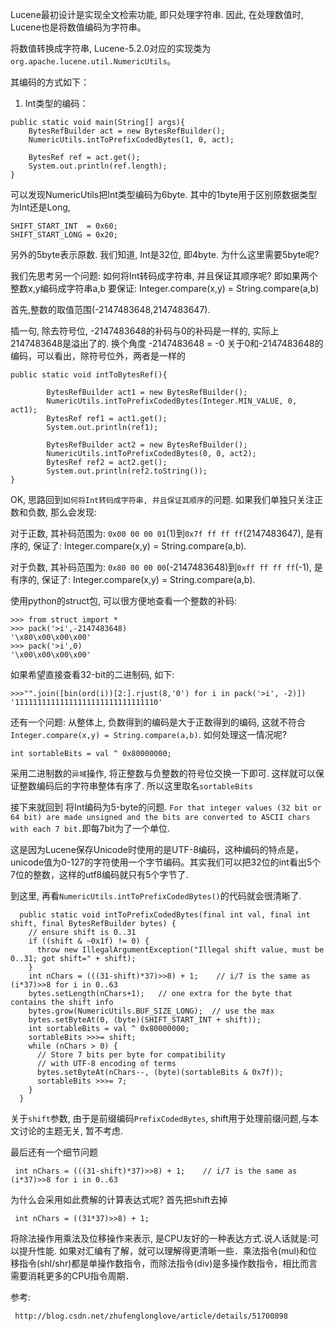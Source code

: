
Lucene最初设计是实现全文检索功能, 即只处理字符串. 因此, 在处理数值时, Lucene也是将数值编码为字符串。

将数值转换成字符串, Lucene-5.2.0对应的实现类为`org.apache.lucene.util.NumericUtils`。

其编码的方式如下：

1. Int类型的编码：
```
public static void main(String[] args){
	BytesRefBuilder act = new BytesRefBuilder();
	NumericUtils.intToPrefixCodedBytes(1, 0, act);
	
	BytesRef ref = act.get();
	System.out.println(ref.length);
}
```
可以发现NumericUtils把Int类型编码为6byte. 其中的1byte用于区别原数据类型为Int还是Long, 

```
SHIFT_START_INT  = 0x60;
SHIFT_START_LONG = 0x20;
```
另外的5byte表示原数. 我们知道, Int是32位, 即4byte. 为什么这里需要5byte呢? 

我们先思考另一个问题: 如何将Int转码成字符串, 并且保证其顺序呢?
即如果两个整数x,y编码成字符串a,b 要保证: Integer.compare(x,y) = String.compare(a,b)

首先,整数的取值范围(-2147483648,2147483647). 

插一句, 除去符号位, -2147483648的补码与0的补码是一样的, 实际上2147483648是溢出了的. 换个角度 -2147483648 = -0
关于0和-2147483648的编码，可以看出，除符号位外，两者是一样的
```
public static void intToBytesRef(){
		
		BytesRefBuilder act1 = new BytesRefBuilder();
		NumericUtils.intToPrefixCodedBytes(Integer.MIN_VALUE, 0, act1);
		BytesRef ref1 = act1.get();
		System.out.println(ref1);
		
		BytesRefBuilder act2 = new BytesRefBuilder();
		NumericUtils.intToPrefixCodedBytes(0, 0, act2);
		BytesRef ref2 = act2.get();
		System.out.println(ref2.toString());
}
```


OK, 思路回到`如何将Int转码成字符串, 并且保证其顺序`的问题. 如果我们单独只关注正数和负数, 那么会发现:

对于正数, 其补码范围为: `0x00 00 00 01`(1)到`0x7f ff ff ff`(2147483647), 是有序的, 保证了: Integer.compare(x,y) = String.compare(a,b).

对于负数, 其补码范围为: `0x80 00 00 00`(-2147483648)到`0xff ff ff ff`(-1), 是有序的, 保证了: Integer.compare(x,y) = String.compare(a,b).

使用python的struct包, 可以很方便地查看一个整数的补码:
```
>>> from struct import *
>>> pack('>i',-2147483648)
'\x80\x00\x00\x00'
>>> pack('>i',0)
'\x00\x00\x00\x00'
```
如果希望直接查看32-bit的二进制码, 如下:
```
>>>"".join([bin(ord(i))[2:].rjust(8,'0') for i in pack('>i', -2)])
'11111111111111111111111111111110'
```

还有一个问题: 从整体上, 负数得到的编码是大于正数得到的编码, 这就不符合`Integer.compare(x,y) = String.compare(a,b)`. 如何处理这一情况呢?
```
int sortableBits = val ^ 0x80000000;
```
采用二进制数的`异域`操作, 将正整数与负整数的符号位交换一下即可. 这样就可以保证整数编码后的字符串整体有序了. 所以这里取名`sortableBits`

接下来就回到 将Int编码为5-byte的问题. `For that integer values (32 bit or 64 bit) are made unsigned and the bits are converted to ASCII chars with each 7 bit.`即每7bit为了一个单位.

这是因为Lucene保存Unicode时使用的是UTF-8编码，这种编码的特点是，unicode值为0-127的字符使用一个字节编码。其实我们可以把32位的int看出5个7位的整数，这样的utf8编码就只有5个字节了.

到这里, 再看`NumericUtils.intToPrefixCodedBytes()`的代码就会很清晰了.
```
  public static void intToPrefixCodedBytes(final int val, final int shift, final BytesRefBuilder bytes) {
    // ensure shift is 0..31
    if ((shift & ~0x1f) != 0) {
      throw new IllegalArgumentException("Illegal shift value, must be 0..31; got shift=" + shift);
    }
    int nChars = (((31-shift)*37)>>8) + 1;    // i/7 is the same as (i*37)>>8 for i in 0..63
    bytes.setLength(nChars+1);   // one extra for the byte that contains the shift info
    bytes.grow(NumericUtils.BUF_SIZE_LONG);  // use the max
    bytes.setByteAt(0, (byte)(SHIFT_START_INT + shift));
    int sortableBits = val ^ 0x80000000;
    sortableBits >>>= shift;
    while (nChars > 0) {
      // Store 7 bits per byte for compatibility
      // with UTF-8 encoding of terms
      bytes.setByteAt(nChars--, (byte)(sortableBits & 0x7f));
      sortableBits >>>= 7;
    }
  }
```

关于`shift`参数, 由于是前缀编码`PrefixCodedBytes`, shift用于处理前缀问题,与本文讨论的主题无关, 暂不考虑.

最后还有一个细节问题
```
 int nChars = (((31-shift)*37)>>8) + 1;    // i/7 is the same as (i*37)>>8 for i in 0..63
```
为什么会采用如此费解的计算表达式呢? 首先把shift去掉
```
 int nChars = ((31*37)>>8) + 1;
```
将除法操作用乘法及位移操作来表示, 是CPU友好的一种表达方式.说人话就是:可以提升性能.
如果对汇编有了解，就可以理解得更清晰一些．乘法指令(mul)和位移指令(shl/shr)都是单操作数指令，而除法指令(div)是多操作数指令，相比而言需要消耗更多的CPU指令周期．

参考:
```
 http://blog.csdn.net/zhufenglonglove/article/details/51700898
```






